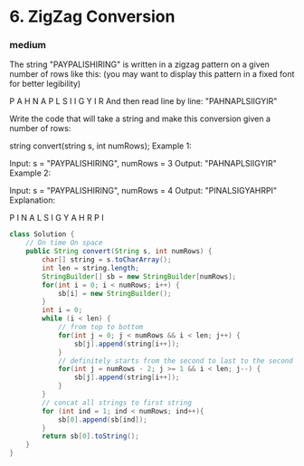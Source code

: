# 6. ZigZag Conversion
### medium
The string "PAYPALISHIRING" is written in a zigzag pattern on a given number of rows like this: (you may want to display this pattern in a fixed font for better legibility)

P   A   H   N
A P L S I I G
Y   I   R
And then read line by line: "PAHNAPLSIIGYIR"

Write the code that will take a string and make this conversion given a number of rows:

string convert(string s, int numRows);
Example 1:

Input: s = "PAYPALISHIRING", numRows = 3
Output: "PAHNAPLSIIGYIR"
Example 2:

Input: s = "PAYPALISHIRING", numRows = 4
Output: "PINALSIGYAHRPI"
Explanation:

P     I    N
A   L S  I G
Y A   H R
P     I
```java
class Solution {
    // On time On space
    public String convert(String s, int numRows) {
        char[] string = s.toCharArray();
        int len = string.length;
        StringBuilder[] sb = new StringBuilder[numRows];
        for(int i = 0; i < numRows; i++) {
            sb[i] = new StringBuilder();
        }
        int i = 0;
        while (i < len) {
            // from top to bottom
            for(int j = 0; j < numRows && i < len; j++) {
                sb[j].append(string[i++]);
            }
            // definitely starts from the second to last to the second to top
            for(int j = numRows - 2; j >= 1 && i < len; j--) {
                sb[j].append(string[i++]);
            }
        }
        // concat all strings to first string
        for (int ind = 1; ind < numRows; ind++){
            sb[0].append(sb[ind]);
        }
        return sb[0].toString();
    }
}
```
